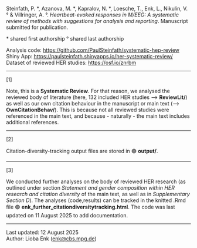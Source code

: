 Steinfath, P. &ast;, Azanova, M. &ast;, Kapralov, N. &ast;, Loesche, T., Enk, L., Nikulin, V. ° & Villringer, A. °. *Heartbeat-evoked responses in M/EEG: A systematic review of methods with suggestions for analysis and reporting*. Manuscript submitted for publication. 

&ast; shared first authorship
° shared last authorship

Analysis code: https://github.com/PaulSteinfath/systematic-hep-review<br />
Shiny App: https://paulsteinfath.shinyapps.io/her-systematic-review/<br />
Dataset of reviewed HER studies: https://osf.io/znrbm

---

[1]

Note, this is a **Systematic Review**. For that reason, we analysed the reviewed body of literature (here, 132 included HER studies —> **ReviewLit/**) as well as our own citation behaviour in the manuscript or main text (—> **OwnCitationBehav/**). This is because not all reviewed studies were referenced in the main text, and because - naturally - the main text includes additional references.

---

[2]

Citation-diversity-tracking output files are stored in 🟢 **output/**. 

---

[3]

We conducted further analyses on the body of reviewed HER research (as outlined under section *Statement and gender composition within HER research and citation diversity* of the main text, as well as in *Supplementary Section D*). The analyses (code,results) can be tracked in the knitted .Rmd file 🟢 **enk_further_citationdiversitytracking.html**. The code was last updated on 11 August 2025 to add documentation.

---

Last updated: 12 August 2025<br>
Author: Lioba Enk (enk@cbs.mpg.de)

